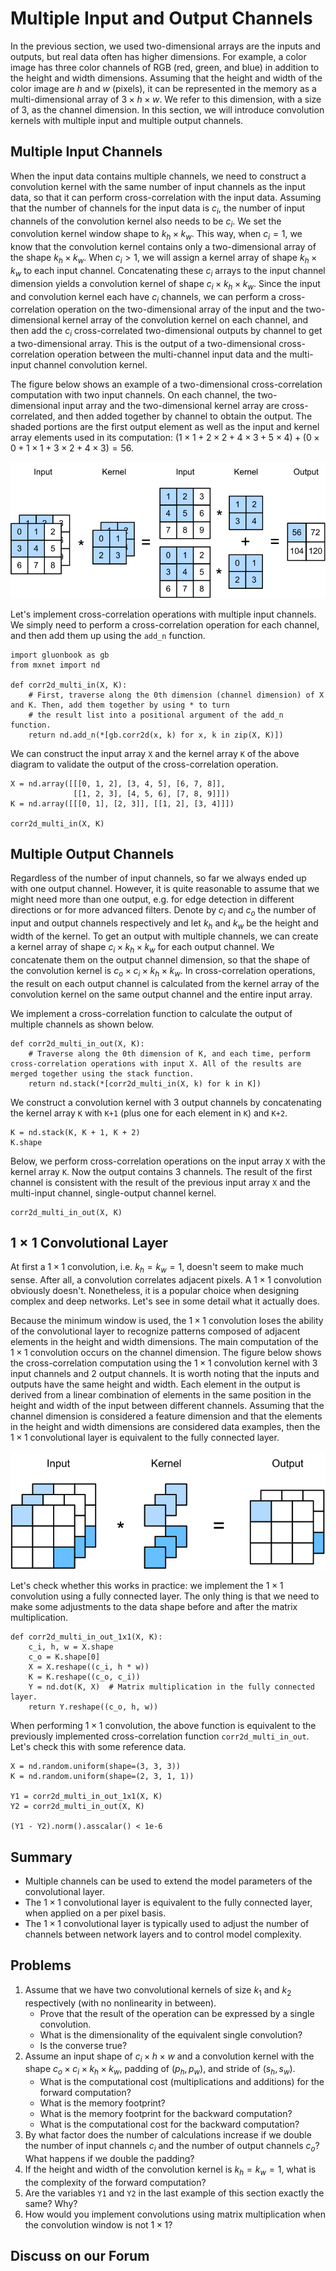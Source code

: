 # Multiple Input and Output Channels

In the previous section, we used two-dimensional arrays are the inputs and outputs, but real data often has higher dimensions. For example, a color image has three color channels of RGB (red, green, and blue) in addition to the height and width dimensions. Assuming that the height and width of the color image are $h$ and $w$ (pixels), it can be represented in the memory as a multi-dimensional array of $3\times h\times w$. We refer to this dimension, with a size of 3, as the channel dimension. In this section, we will introduce convolution kernels with multiple input and multiple output channels.

## Multiple Input Channels

When the input data contains multiple channels, we need to construct a convolution kernel with the same number of input channels as the input data, so that it can perform cross-correlation with the input data. Assuming that the number of channels for the input data is $c_i$, the number of input channels of the convolution kernel also needs to be $c_i$. We set the convolution kernel window shape to $k_h\times k_w$. This way, when $c_i=1$, we know that the convolution kernel contains only a two-dimensional array of the shape $k_h\times k_w$. When $c_i>1$, we will assign a kernel array of shape $k_h\times k_w$ to each input channel. Concatenating these $c_i$ arrays to the input channel dimension yields a convolution kernel of shape $c_i\times k_h\times k_w$. Since the input and convolution kernel each have $c_i$ channels, we can perform a cross-correlation operation on the two-dimensional array of the input and the two-dimensional kernel array of the convolution kernel on each channel, and then add the $c_i$ cross-correlated two-dimensional outputs by channel to get a two-dimensional array. This is the output of a two-dimensional cross-correlation operation between the multi-channel input data and the multi-input channel convolution kernel.

The figure below shows an example of a two-dimensional cross-correlation computation with two input channels. On each channel, the two-dimensional input array and the two-dimensional kernel array are cross-correlated, and then added together by channel to obtain the output. The shaded portions are the first output element as well as the input and kernel array elements used in its computation: $(1\times1+2\times2+4\times3+5\times4)+(0\times0+1\times1+3\times2+4\times3)=56$.

![Cross-correlation computation with 2 input channels. The shaded portions are the first output element as well as the input and kernel array elements used in its computation: $(1\times1+2\times2+4\times3+5\times4)+(0\times0+1\times1+3\times2+4\times3)=56$. ](../img/conv_multi_in.svg)


Let's implement cross-correlation operations with multiple input channels. We simply need to perform a cross-correlation operation for each channel, and then add them up using the `add_n` function.

```{.python .input  n=1}
import gluonbook as gb
from mxnet import nd

def corr2d_multi_in(X, K):
    # First, traverse along the 0th dimension (channel dimension) of X and K. Then, add them together by using * to turn
    # the result list into a positional argument of the add_n function.
    return nd.add_n(*[gb.corr2d(x, k) for x, k in zip(X, K)])
```

We can construct the input array `X` and the kernel array `K` of the above diagram to validate the output of the cross-correlation operation.

```{.python .input  n=2}
X = nd.array([[[0, 1, 2], [3, 4, 5], [6, 7, 8]],
              [[1, 2, 3], [4, 5, 6], [7, 8, 9]]])
K = nd.array([[[0, 1], [2, 3]], [[1, 2], [3, 4]]])

corr2d_multi_in(X, K)
```

## Multiple Output Channels

Regardless of the number of input channels, so far we always ended up with one output channel. However, it is quite reasonable to assume that we might need more than one output, e.g. for edge detection in different directions or for more advanced filters. Denote by $c_i$ and $c_o$ the number of input and output channels respectively and let $k_h$ and $k_w$ be the height and width of the kernel. To get an output with multiple channels, we can create a kernel array of shape $c_i\times k_h\times k_w$ for each output channel. We concatenate them on the output channel dimension, so that the shape of the convolution kernel is $c_o\times c_i\times k_h\times k_w$. In cross-correlation operations, the result on each output channel is calculated from the kernel array of the convolution kernel on the same output channel and the entire input array.

We implement a cross-correlation function to calculate the output of multiple channels as shown below.

```{.python .input  n=3}
def corr2d_multi_in_out(X, K):
    # Traverse along the 0th dimension of K, and each time, perform cross-correlation operations with input X. All of the results are merged together using the stack function.
    return nd.stack(*[corr2d_multi_in(X, k) for k in K])
```

We construct a convolution kernel with 3 output channels by concatenating the kernel array `K` with `K+1` (plus one for each element in `K`) and `K+2`.

```{.python .input  n=4}
K = nd.stack(K, K + 1, K + 2)
K.shape
```

Below, we perform cross-correlation operations on the input array `X` with the kernel array `K`. Now the output contains 3 channels. The result of the first channel is consistent with the result of the previous input array `X` and the multi-input channel, single-output channel kernel.

```{.python .input  n=5}
corr2d_multi_in_out(X, K)
```

## $1\times 1$ Convolutional Layer

At first a $1 \times 1$ convolution, i.e. $k_h = k_w = 1$, doesn't seem to make much sense. After all, a convolution correlates adjacent pixels. A $1 \times 1$ convolution obviously doesn't. Nonetheless, it is a popular choice when designing complex and deep networks. Let's see in some detail what it actually does.

Because the minimum window is used, the $1\times 1$ convolution loses the ability of the convolutional layer to recognize patterns composed of adjacent elements in the height and width dimensions. The main computation of the $1\times 1$ convolution occurs on the channel dimension. The figure below shows the cross-correlation computation using the $1\times 1$ convolution kernel with 3 input channels and 2 output channels. It is worth noting that the inputs and outputs have the same height and width. Each element in the output is derived from a linear combination of elements in the same position in the height and width of the input between different channels. Assuming that the channel dimension is considered a feature dimension and that the elements in the height and width dimensions are considered data examples, then the $1\times 1$ convolutional layer is equivalent to the fully connected layer.

![The cross-correlation computation uses the $1\times 1$ convolution kernel with 3 input channels and 2 output channels. The inputs and outputs have the same height and width. ](../img/conv_1x1.svg)

Let's check whether this works in practice: we implement the $1 \times 1$ convolution using a fully connected layer. The only thing is that we need to make some adjustments to the data shape before and after the matrix multiplication.

```{.python .input  n=6}
def corr2d_multi_in_out_1x1(X, K):
    c_i, h, w = X.shape
    c_o = K.shape[0]
    X = X.reshape((c_i, h * w))
    K = K.reshape((c_o, c_i))
    Y = nd.dot(K, X)  # Matrix multiplication in the fully connected layer.
    return Y.reshape((c_o, h, w))
```

When performing $1\times 1$ convolution, the above function is equivalent to the previously implemented cross-correlation function `corr2d_multi_in_out`. Let's check this with some reference data.

```{.python .input  n=7}
X = nd.random.uniform(shape=(3, 3, 3))
K = nd.random.uniform(shape=(2, 3, 1, 1))

Y1 = corr2d_multi_in_out_1x1(X, K)
Y2 = corr2d_multi_in_out(X, K)

(Y1 - Y2).norm().asscalar() < 1e-6
```

## Summary

* Multiple channels can be used to extend the model parameters of the convolutional layer.
* The $1\times 1$ convolutional layer is equivalent to the fully connected layer, when applied on a per pixel basis.
* The $1\times 1$ convolutional layer is typically used to adjust the number of channels between network layers and to control model complexity.


## Problems

1. Assume that we have two convolutional kernels of size $k_1$ and $k_2$ respectively (with no nonlinearity in between).
    * Prove that the result of the operation can be expressed by a single convolution.
    * What is the dimensionality of the equivalent single convolution?
    * Is the converse true?
1. Assume an input shape of $c_i\times h\times w$ and a convolution kernel with the shape $c_o\times c_i\times k_h\times k_w$, padding of $(p_h, p_w)$, and stride of $(s_h, s_w)$.
    * What is the computational cost (multiplications and additions) for the forward computation?
    * What is the memory footprint?
    * What is the memory footprint for the backward computation?
    * What is the computational cost for the backward computation?
1. By what factor does the number of calculations increase if we double the number of input channels $c_i$ and the number of output channels $c_o$? What happens if we double the padding?
1. If the height and width of the convolution kernel is $k_h=k_w=1$, what is the complexity of the forward computation?
1. Are the variables `Y1` and `Y2` in the last example of this section exactly the same? Why?
1. How would you implement convolutions using matrix multiplication when the convolution window is not $1\times 1$?

## Discuss on our Forum

<div id="discuss" topic_id="2351"></div>
